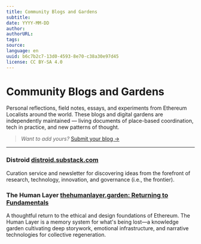```yaml
---
title: Community Blogs and Gardens
subtitle: 
date: YYYY-MM-DD
author: 
authorURL: 
tags: 
source: 
language: en
uuid: b6c7b2c7-13d0-4593-8e70-c38a30e97d45
license: CC BY-SA 4.0
---
```

# Community Blogs and Gardens

Personal reflections, field notes, essays, and experiments from Ethereum Localists around the world. These blogs and digital gardens are independently maintained — living documents of place-based coordination, tech in practice, and new patterns of thought.

> _Want to add yours?_ [Submit your blog →](contribution-guide.md)

---
### Distroid [distroid.substack.com](https://distroid.substack.com/)  
Curation service and newsletter for discovering ideas from the forefront of research, technology, innovation, and governance (i.e., the frontier).

### The Human Layer [thehumanlayer.garden: Returning to Fundamentals](https://thehumanlayer.garden/The+Human+Layer/ETH+Fundamentals/Returning+to+Fundamentals)  
A thoughtful return to the ethical and design foundations of Ethereum. The Human Layer is a memory system for what's being lost—a knowledge garden cultivating deep storywork, emotional infrastructure, and narrative technologies for collective regeneration.